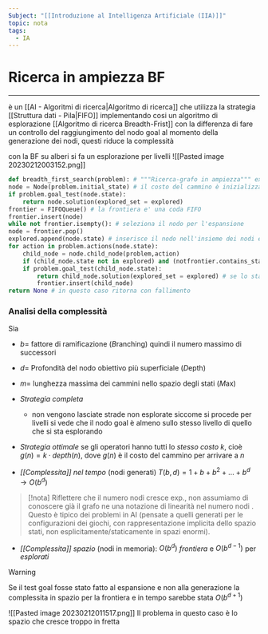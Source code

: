 ```yaml
---
Subject: "[[Introduzione al Intelligenza Artificiale (IIA)]]"
topic: nota
tags:
  - IA
---
```


# Ricerca in ampiezza BF
---
è un [[AI - Algoritmi di ricerca|Algoritmo di ricerca]]  che utilizza la strategia [[Struttura dati - Pila|FIFO]] implementando cosi un algoritmo di esplorazione [[Algoritmo di ricerca Breadth-Frist]] con la differenza di fare un controllo del raggiungimento del nodo goal al momento della generazione dei nodi, questi riduce la complessità

con la BF su alberi si fa un esplorazione per livelli
![[Pasted image 20230212003152.png]]


```Python
def breadth_first_search(problem): # """Ricerca-grafo in ampiezza""" explored = [] # insieme degli stati già visitati (implementato come una lista)
node = Node(problem.initial_state) # il costo del cammino è inizializzato nel costruttore del nodo 
if problem.goal_test(node.state):
	return node.solution(explored_set = explored) 
frontier = FIFOQueue() # la frontiera e' una coda FIFO
frontier.insert(node)
while not frontier.isempty(): # seleziona il nodo per l'espansione
node = frontier.pop()
explored.append(node.state) # inserisce il nodo nell'insieme dei nodi esplorati 
for action in problem.actions(node.state): 
	child_node = node.child_node(problem,action) 
	if (child_node.state not in explored) and (notfrontier.contains_state(child_node.state)): 
	if problem.goal_test(child_node.state): 
		return child_node.solution(explored_set = explored) # se lo stato non e' uno stato obiettivo allora inserisci il nodo nella frontiera 
		frontier.insert(child_node) 
return None # in questo caso ritorna con fallimento
```


### Analisi della complessità
Sia 
- $b=$ fattore di ramificazione (*B*ranching) quindi il numero massimo di successori
- $d=$ Profondità del nodo obiettivo più superficiale (*D*epth)
- $m=$ lunghezza massima dei cammini nello spazio degli stati (*M*ax)

- _Strategia completa_
	-  non vengono lasciate strade non esplorate siccome si procede per livelli si vede che il nodo goal è almeno sullo stesso livello di quello che si sta esplorando
- _Strategia ottimale_ se gli operatori hanno tutti lo _stesso costo_ $k$, cioè $g(n) = k · depth(n)$, dove $g(n)$ è il costo del cammino per arrivare a $n$ 
-  _[[Complessita]] nel tempo_ (nodi generati) $T(b, d) = 1+ b + b^2 + \dots + b^d\rightarrow O(b^d)$  
 >[!nota]
> Riflettere che il numero nodi cresce exp., non assumiamo di conoscere già il grafo ne una notazione di linearità nel numero nodi . Questo è tipico dei problemi in AI (pensate a quelli generati per le configurazioni dei giochi, con rappresentazione implicita dello spazio stati, non esplicitamente/staticamente in spazi enormi). 
- _[[Complessita]] spazio_ (nodi in memoria): $O(b^d )$ _frontiera_ e $O(b^{d-1})$ per _esplorati_

>[!warning]
>Se il test goal fosse stato fatto al espansione e non alla generazione la complessita in spazio per la frontiera e in tempo sarebbe stata $O(b^{d+1})$

![[Pasted image 20230212011517.png]]
Il problema in questo caso è lo spazio che cresce troppo in fretta